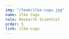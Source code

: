 ```yaml
---
img: "/team/ilke-cugu.jpg"
name: Ilke Cugu
role: Research Scientist
order: 5
link: ilke-cugu
---
```


